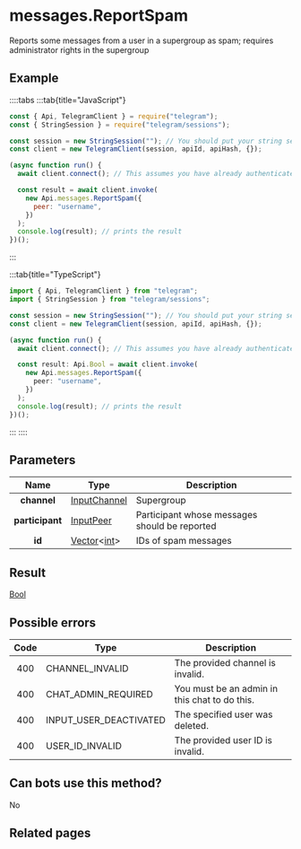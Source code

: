 # messages.ReportSpam

Reports some messages from a user in a supergroup as spam; requires administrator rights in the supergroup

## Example

::::tabs
:::tab{title="JavaScript"}

```js
const { Api, TelegramClient } = require("telegram");
const { StringSession } = require("telegram/sessions");

const session = new StringSession(""); // You should put your string session here
const client = new TelegramClient(session, apiId, apiHash, {});

(async function run() {
  await client.connect(); // This assumes you have already authenticated with .start()

  const result = await client.invoke(
    new Api.messages.ReportSpam({
      peer: "username",
    })
  );
  console.log(result); // prints the result
})();
```

:::

:::tab{title="TypeScript"}

```ts
import { Api, TelegramClient } from "telegram";
import { StringSession } from "telegram/sessions";

const session = new StringSession(""); // You should put your string session here
const client = new TelegramClient(session, apiId, apiHash, {});

(async function run() {
  await client.connect(); // This assumes you have already authenticated with .start()

  const result: Api.Bool = await client.invoke(
    new Api.messages.ReportSpam({
      peer: "username",
    })
  );
  console.log(result); // prints the result
})();
```

:::
::::

## Parameters

|      Name       | Type                                                                                           | Description                                   |
| :-------------: | ---------------------------------------------------------------------------------------------- | --------------------------------------------- |
|   **channel**   | [InputChannel](https://core.telegram.org/type/InputChannel)                                    | Supergroup                                    |
| **participant** | [InputPeer](https://core.telegram.org/type/InputPeer)                                          | Participant whose messages should be reported |
|     **id**      | [Vector](https://core.telegram.org/type/Vector%20t)<[int](https://core.telegram.org/type/int)> | IDs of spam messages                          |

## Result

[Bool](https://core.telegram.org/type/Bool)

## Possible errors

| Code | Type                   | Description                                   |
| :--: | ---------------------- | --------------------------------------------- |
| 400  | CHANNEL_INVALID        | The provided channel is invalid.              |
| 400  | CHAT_ADMIN_REQUIRED    | You must be an admin in this chat to do this. |
| 400  | INPUT_USER_DEACTIVATED | The specified user was deleted.               |
| 400  | USER_ID_INVALID        | The provided user ID is invalid.              |

## Can bots use this method?

No

## Related pages
